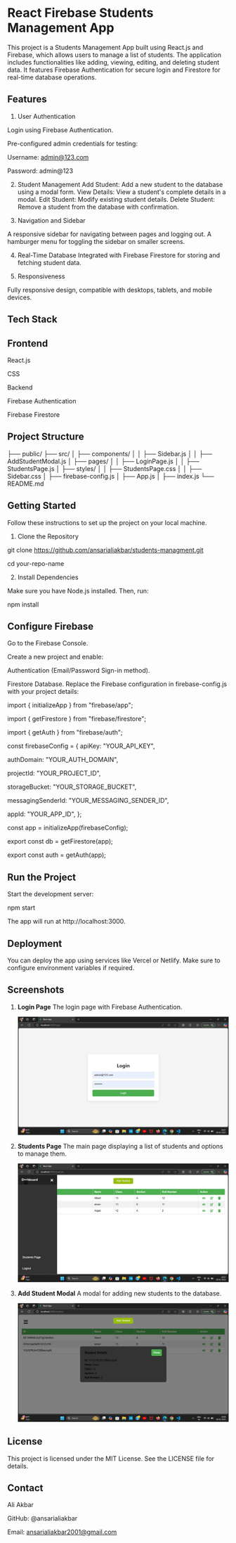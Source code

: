 
# React Firebase Students Management App

This project is a Students Management App built using React.js and Firebase, which allows users to manage a list of students. The application includes functionalities like adding, viewing, editing, and deleting student data. It features Firebase Authentication for secure login and Firestore for real-time database operations.

## Features

1. User Authentication

Login using Firebase Authentication.

Pre-configured admin credentials for testing:

Username: admin@123.com

Password: admin@123

2. Student Management
Add Student: Add a new student to the database using a modal form.
View Details: View a student's complete details in a modal.
Edit Student: Modify existing student details.
Delete Student: Remove a student from the database with confirmation.

3. Navigation and Sidebar

A responsive sidebar for navigating between pages and logging out.
A hamburger menu for toggling the sidebar on smaller screens.

4. Real-Time Database
Integrated with Firebase Firestore for storing and fetching student data.

5. Responsiveness

Fully responsive design, compatible with desktops, tablets, and mobile devices.

## Tech Stack

## Frontend
React.js

CSS

Backend

Firebase Authentication

Firebase Firestore

## Project Structure


├── public/
├── src/
│   ├── components/
│   │   ├── Sidebar.js
│   │   ├── AddStudentModal.js
│   ├── pages/
│   │   ├── LoginPage.js
│   │   ├── StudentsPage.js
│   ├── styles/
│   │   ├── StudentsPage.css
│   │   ├── Sidebar.css
│   ├── firebase-config.js
│   ├── App.js
│   ├── index.js
└── README.md

## Getting Started

Follow these instructions to set up the project on your local machine.

1. Clone the Repository

git clone https://github.com/ansarialiakbar/students-managment.git

cd your-repo-name

2. Install Dependencies

Make sure you have Node.js installed. Then, run:


npm install

## Configure Firebase

Go to the Firebase Console.

Create a new project and enable:

Authentication (Email/Password Sign-in method).

Firestore Database.
Replace the Firebase configuration in firebase-config.js with your project details:

import { initializeApp } from "firebase/app";

import { getFirestore } from "firebase/firestore";

import { getAuth } from "firebase/auth";

const firebaseConfig = {
  apiKey: "YOUR_API_KEY",

  authDomain: "YOUR_AUTH_DOMAIN",

  projectId: "YOUR_PROJECT_ID",

  storageBucket: "YOUR_STORAGE_BUCKET",

  messagingSenderId: "YOUR_MESSAGING_SENDER_ID",

  appId: "YOUR_APP_ID",
};

const app = initializeApp(firebaseConfig);

export const db = getFirestore(app);

export const auth = getAuth(app);

## Run the Project

Start the development server:

npm start

The app will run at http://localhost:3000.

## Deployment

You can deploy the app using services like Vercel or Netlify. Make sure to configure environment variables if required.

## Screenshots

1. **Login Page**
   The login page with Firebase Authentication.

   ![Login Page](./public/assets/screenshots/login-page.png)

2. **Students Page**
   The main page displaying a list of students and options to manage them.

   ![Students Page](./public/assets/screenshots/students-page.png)

3. **Add Student Modal**
   A modal for adding new students to the database.

   ![Students Modal](./public/assets/screenshots/students-modal.png)


## License

This project is licensed under the MIT License. See the LICENSE file for details.

## Contact

Ali Akbar

GitHub: @ansarialiakbar

Email: ansarialiakbar2001@gmail.com